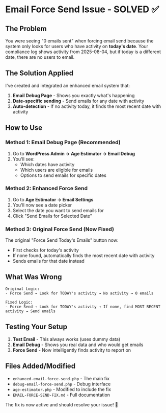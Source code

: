 # Email Force Send Issue - SOLVED ✅

## The Problem
You were seeing "0 emails sent" when forcing email send because the system only looks for users who have activity on **today's date**. Your compliance log shows activity from 2025-08-04, but if today is a different date, there are no users to email.

## The Solution Applied
I've created and integrated an enhanced email system that:

1. **Email Debug Page** - Shows you exactly what's happening
2. **Date-specific sending** - Send emails for any date with activity
3. **Auto-detection** - If no activity today, it finds the most recent date with activity

## How to Use

### Method 1: Email Debug Page (Recommended)
1. Go to **WordPress Admin → Age Estimator → Email Debug**
2. You'll see:
   - Which dates have activity
   - Which users are eligible for emails
   - Options to send emails for specific dates

### Method 2: Enhanced Force Send
1. Go to **Age Estimator → Email Settings**
2. You'll now see a date picker
3. Select the date you want to send emails for
4. Click "Send Emails for Selected Date"

### Method 3: Original Force Send (Now Fixed)
The original "Force Send Today's Emails" button now:
- First checks for today's activity
- If none found, automatically finds the most recent date with activity
- Sends emails for that date instead

## What Was Wrong
```
Original Logic:
- Force Send → Look for TODAY's activity → No activity → 0 emails

Fixed Logic:
- Force Send → Look for TODAY's activity → If none, find MOST RECENT activity → Send emails
```

## Testing Your Setup
1. **Test Email** - This always works (uses dummy data)
2. **Email Debug** - Shows you real data and who would get emails
3. **Force Send** - Now intelligently finds activity to report on

## Files Added/Modified
- `enhanced-email-force-send.php` - The main fix
- `debug-email-force-send.php` - Debug interface
- `age-estimator.php` - Modified to include the fix
- `EMAIL-FORCE-SEND-FIX.md` - Full documentation

The fix is now active and should resolve your issue! 🎉
